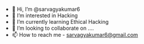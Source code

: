 - 👋 Hi, I’m @sarvagyakumar6
- 👀 I’m interested in Hacking 
- 🌱 I’m currently learning Ethical Hacking
- 💞️ I’m looking to collaborate on ....
- 📫 How to reach me - sarvagyakumar6@gmail.com

<!---
sarvagyakumar6/sarvagyakumar6 is a ✨ special ✨ repository because its `README.md` (this file) appears on your GitHub profile.
You can click the Preview link to take a look at your changes.
--->
